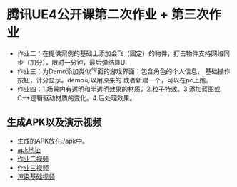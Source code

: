 # 腾讯UE4公开课第二次作业 + 第三次作业
- 作业二：在提供案例的基础上添加会飞（固定）的物件，打击物件支持网络同步（加分），限时一分钟，最后弹结算UI
- 作业三：为Demo添加类似下面的游戏界面：包含角色的个人信息， 基础操作按钮，计分显示。demo可以用原来的 或者新建一个，可以在pc上跑。
- 作业四：1.场景内有透明和半透明效果的材质。2.粒子特效。3.添加蓝图或C++逻辑驱动材质的变化。4.后处理效果。

## 生成APK以及演示视频
- 生成的APK放在./apk中。
- [apk地址](Netshoot-armv7.apk)
- [作业二视频](作业二视频.mp4)
- [作业三视频](作业三视频.mp4)
- [渲染基础视频](渲染基础视频.mp4)


